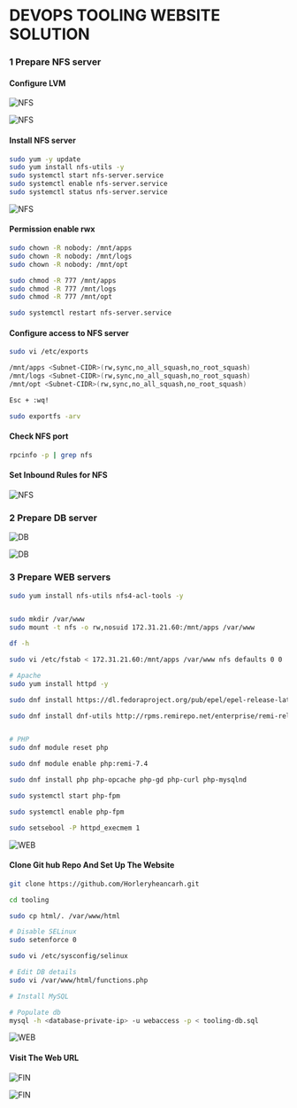 # DEVOPS TOOLING WEBSITE SOLUTION

### 1 Prepare NFS server

#### Configure LVM

![NFS](PBL-7/nfs1.png)

![NFS](PBL-7/nfs2.png)

#### Install NFS server 
```bash
sudo yum -y update
sudo yum install nfs-utils -y
sudo systemctl start nfs-server.service
sudo systemctl enable nfs-server.service
sudo systemctl status nfs-server.service
```
![NFS](PBL-7/nfs3.png)

#### Permission enable rwx
```bash
sudo chown -R nobody: /mnt/apps
sudo chown -R nobody: /mnt/logs
sudo chown -R nobody: /mnt/opt

sudo chmod -R 777 /mnt/apps
sudo chmod -R 777 /mnt/logs
sudo chmod -R 777 /mnt/opt

sudo systemctl restart nfs-server.service
```

#### Configure access to NFS server
```bash
sudo vi /etc/exports

/mnt/apps <Subnet-CIDR>(rw,sync,no_all_squash,no_root_squash)
/mnt/logs <Subnet-CIDR>(rw,sync,no_all_squash,no_root_squash)
/mnt/opt <Subnet-CIDR>(rw,sync,no_all_squash,no_root_squash)

Esc + :wq!

sudo exportfs -arv
```

####  Check NFS port
```bash
rpcinfo -p | grep nfs
```

#### Set Inbound Rules for NFS

![NFS](PBL-7/nfs4.png)

### 2 Prepare DB server

![DB](PBL-7/db1.png)

![DB](PBL-7/db2.png)


### 3 Prepare WEB servers

```bash
sudo yum install nfs-utils nfs4-acl-tools -y


sudo mkdir /var/www
sudo mount -t nfs -o rw,nosuid 172.31.21.60:/mnt/apps /var/www

df -h

sudo vi /etc/fstab < 172.31.21.60:/mnt/apps /var/www nfs defaults 0 0

# Apache
sudo yum install httpd -y

sudo dnf install https://dl.fedoraproject.org/pub/epel/epel-release-latest-8.noarch.rpm

sudo dnf install dnf-utils http://rpms.remirepo.net/enterprise/remi-release-8.rpm


# PHP
sudo dnf module reset php

sudo dnf module enable php:remi-7.4

sudo dnf install php php-opcache php-gd php-curl php-mysqlnd

sudo systemctl start php-fpm

sudo systemctl enable php-fpm

sudo setsebool -P httpd_execmem 1
```

![WEB](PBL-7/web1.png)

#### Clone Git hub Repo And Set Up The Website
```bash
git clone https://github.com/Horleryheancarh.git

cd tooling

sudo cp html/. /var/www/html

# Disable SELinux
sudo setenforce 0

sudo vi /etc/sysconfig/selinux

# Edit DB details
sudo vi /var/www/html/functions.php

# Install MySQL

# Populate db
mysql -h <database-private-ip> -u webaccess -p < tooling-db.sql

```

![WEB](PBL-7/web2.png)

#### Visit The Web URL

![FIN](PBL-7/fin1.png)

![FIN](PBL-7/fin2.png)


